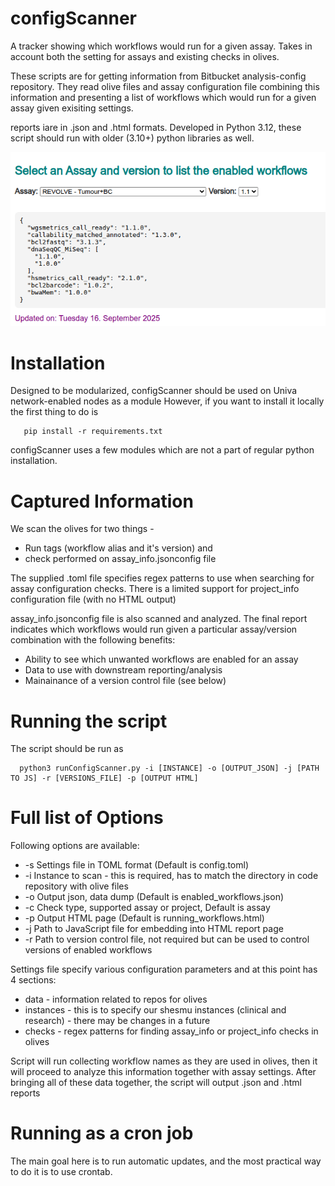 # configScanner
A tracker showing which workflows would run for a given assay. Takes in account both the setting 
for assays and existing checks in olives. 

These scripts are for getting information from Bitbucket analysis-config repository. They read
olive files and assay configuration file combining this information and presenting a list of 
workflows which would run for a given assay given exisiting settings.

reports iare in .json and .html formats. Developed in Python 3.12, these script should run with older
(3.10+) python libraries as well.

![HTML output](docs/Screenshot_configScanner.png)

# Installation

Designed to be modularized, configScanner should be used on Univa network-enabled nodes as a module
However, if you want to install it locally the first thing to do is 

```
   pip install -r requirements.txt
```

configScanner uses a few modules which are not a part of regular python installation.

# Captured Information

We scan the olives for two things - 

* Run tags (workflow alias and it's version) and 
* check performed on assay_info.jsonconfig file 

The supplied .toml file specifies regex patterns to use when searching for assay configuration checks.
There is a limited support for project_info configuration file (with no HTML output)

assay_info.jsonconfig file is also scanned and analyzed. The final report indicates which workflows 
would run given a particular assay/version combination with the following benefits:

* Ability to see which unwanted workflows are enabled for an assay
* Data to use with downstream reporting/analysis
* Mainainance of a version control file (see below)

# Running the script

The script should be run as 

```
  python3 runConfigScanner.py -i [INSTANCE] -o [OUTPUT_JSON] -j [PATH TO JS] -r [VERSIONS_FILE] -p [OUTPUT HTML]

```

# Full list of Options

Following options are available:

* -s Settings file in TOML format (Default is config.toml)
* -i Instance to scan - this is required, has to match the directory in code repository with olive files
* -o Output json, data dump       (Default is enabled_workflows.json)
* -c Check type, supported assay or project, Default is assay
* -p Output HTML page             (Default is running_workflows.html)
* -j Path to JavaScript file for embedding into HTML report page
* -r Path to version control file, not required but can be used to control versions of enabled workflows

Settings file specify various configuration parameters and at this point has 4 sections:

* data        - information related to repos for olives
* instances   - this is to specify our shesmu instances (clinical and research) - there may be changes in a future
* checks      - regex patterns for finding assay_info or project_info checks in olives

Script will run collecting workflow names as they are used in olives, then it will proceed to analyze this information
together with assay settings. After bringing all of these data together, the script will output .json and .html reports

# Running as a cron job

The main goal here is to run automatic updates, and the most practical way to do it is to use crontab.
